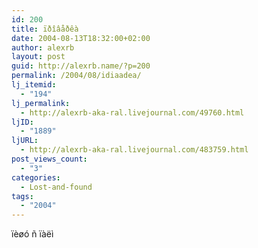 ```yaml
---
id: 200
title: ïðîâåðêà
date: 2004-08-13T18:32:00+02:00
author: alexrb
layout: post
guid: http://alexrb.name/?p=200
permalink: /2004/08/idiaadea/
lj_itemid:
  - "194"
lj_permalink:
  - http://alexrb-aka-ral.livejournal.com/49760.html
ljID:
  - "1889"
ljURL:
  - http://alexrb-aka-ral.livejournal.com/483759.html
post_views_count:
  - "3"
categories:
  - Lost-and-found
tags:
  - "2004"
---
```

ïèøó ñ ïàëì